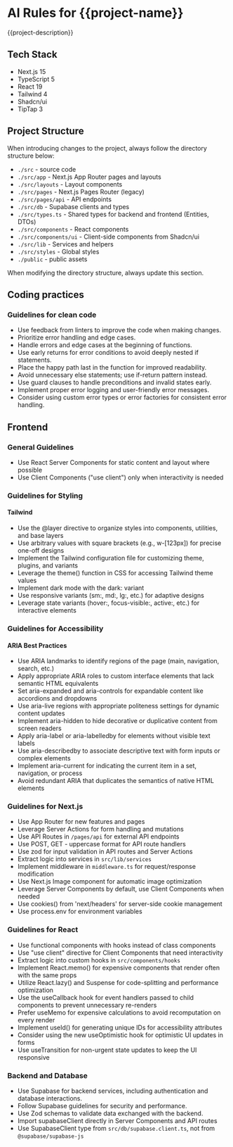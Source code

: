 # AI Rules for {{project-name}}

{{project-description}}

## Tech Stack

- Next.js 15
- TypeScript 5
- React 19
- Tailwind 4
- Shadcn/ui
- TipTap 3

## Project Structure

When introducing changes to the project, always follow the directory structure below:

- `./src` - source code
- `./src/app` - Next.js App Router pages and layouts
- `./src/layouts` - Layout components
- `./src/pages` - Next.js Pages Router (legacy)
- `./src/pages/api` - API endpoints
- `./src/db` - Supabase clients and types
- `./src/types.ts` - Shared types for backend and frontend (Entities, DTOs)
- `./src/components` - React components
- `./src/components/ui` - Client-side components from Shadcn/ui
- `./src/lib` - Services and helpers
- `./src/styles` - Global styles
- `./public` - public assets

When modifying the directory structure, always update this section.

## Coding practices

### Guidelines for clean code

- Use feedback from linters to improve the code when making changes.
- Prioritize error handling and edge cases.
- Handle errors and edge cases at the beginning of functions.
- Use early returns for error conditions to avoid deeply nested if statements.
- Place the happy path last in the function for improved readability.
- Avoid unnecessary else statements; use if-return pattern instead.
- Use guard clauses to handle preconditions and invalid states early.
- Implement proper error logging and user-friendly error messages.
- Consider using custom error types or error factories for consistent error handling.

## Frontend

### General Guidelines

- Use React Server Components for static content and layout where possible
- Use Client Components ("use client") only when interactivity is needed

### Guidelines for Styling

#### Tailwind

- Use the @layer directive to organize styles into components, utilities, and base layers
- Use arbitrary values with square brackets (e.g., w-[123px]) for precise one-off designs
- Implement the Tailwind configuration file for customizing theme, plugins, and variants
- Leverage the theme() function in CSS for accessing Tailwind theme values
- Implement dark mode with the dark: variant
- Use responsive variants (sm:, md:, lg:, etc.) for adaptive designs
- Leverage state variants (hover:, focus-visible:, active:, etc.) for interactive elements

### Guidelines for Accessibility

#### ARIA Best Practices

- Use ARIA landmarks to identify regions of the page (main, navigation, search, etc.)
- Apply appropriate ARIA roles to custom interface elements that lack semantic HTML equivalents
- Set aria-expanded and aria-controls for expandable content like accordions and dropdowns
- Use aria-live regions with appropriate politeness settings for dynamic content updates
- Implement aria-hidden to hide decorative or duplicative content from screen readers
- Apply aria-label or aria-labelledby for elements without visible text labels
- Use aria-describedby to associate descriptive text with form inputs or complex elements
- Implement aria-current for indicating the current item in a set, navigation, or process
- Avoid redundant ARIA that duplicates the semantics of native HTML elements

### Guidelines for Next.js

- Use App Router for new features and pages
- Leverage Server Actions for form handling and mutations
- Use API Routes in `/pages/api` for external API endpoints
- Use POST, GET - uppercase format for API route handlers
- Use zod for input validation in API routes and Server Actions
- Extract logic into services in `src/lib/services`
- Implement middleware in `middleware.ts` for request/response modification
- Use Next.js Image component for automatic image optimization
- Leverage Server Components by default, use Client Components when needed
- Use cookies() from 'next/headers' for server-side cookie management
- Use process.env for environment variables

### Guidelines for React

- Use functional components with hooks instead of class components
- Use "use client" directive for Client Components that need interactivity
- Extract logic into custom hooks in `src/components/hooks`
- Implement React.memo() for expensive components that render often with the same props
- Utilize React.lazy() and Suspense for code-splitting and performance optimization
- Use the useCallback hook for event handlers passed to child components to prevent unnecessary re-renders
- Prefer useMemo for expensive calculations to avoid recomputation on every render
- Implement useId() for generating unique IDs for accessibility attributes
- Consider using the new useOptimistic hook for optimistic UI updates in forms
- Use useTransition for non-urgent state updates to keep the UI responsive

### Backend and Database

- Use Supabase for backend services, including authentication and database interactions.
- Follow Supabase guidelines for security and performance.
- Use Zod schemas to validate data exchanged with the backend.
- Import supabaseClient directly in Server Components and API routes
- Use SupabaseClient type from `src/db/supabase.client.ts`, not from `@supabase/supabase-js`
